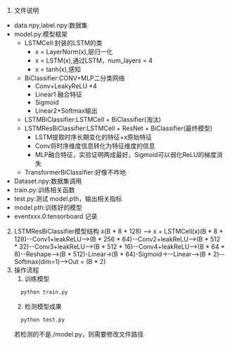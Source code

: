 1. 文件说明
- data.npy,label.npy:数据集
- model.py:模型框架
  - LSTMCell:封装的LSTM的类
    - x = LayerNorm(x),层归一化
    - x = LSTM(x),通过LSTM，num_layers = 4
    - x = tanh(x),感知
  - BiClassifier:CONV+MLP二分类网络
    - Conv+LeakyReLU *4
    - Linear1 融合特征
    - Sigmoid 
    - Linear2+Softmax输出
  - LSTMBiClassifier:LSTMCell + BiClassifier(淘汰)
  - LSTMResBiClassifier:LSTMCell + ResNet + BiClassifier(最终模型)
    - LSTM提取时序长期变化的特征+x原始特征
    - Conv将时序维度信息转化为特征维度的信息
    - MLP融合特征，实验证明两成最好，Sigmoid可以弱化ReLU的梯度消失
  - TransformerBiClassifier:好像不咋地
- Dataset.npy:数据集调用
- train.py:训练相关函数
- test.py:测试 model.pth，输出相关指标
- model.pth:训练好的模型
- eventxxx.0:tensorboard 记录
2. LSTMResBiClassifier模型结构
   x(B * 8 * 128) --> x + LSTMCell(x)(B * 8 * 128)--Conv1+leakReLU-->(B * 256 * 64)--Conv2+leakReLU-->(B * 512 * 32)--Conv3+leakReLU-->(B * 512 * 16)--Conv4+leakReLU-->(B * 64 * 8)--Reshape-->(B * 512)-Linear->(B * 64)-Sigmoid->--Linear-->(B * 2)--Softmax(dim=1)-->Out = (B * 2)
3. 操作流程
   1. 训练模型
    ```bash
      python train.py
    ```
    2. 检测模型成果
    ```bash
      python test.py
    ```
    若检测的不是./model.py，则需要修改文件路径